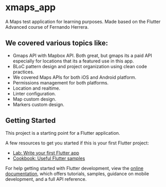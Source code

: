 # xmaps_app

A Maps test application for learning purposes. Made based on the Flutter Advanced course of Fernando Herrera. 

## We covered various topics like: 

- Gmaps API with Mapbox API. Both great, but gmaps its a paid API especially for locations that its a featured use in this app. 
- BLoC pattern design and project organization using clean code practices. 
- We covered Maps APIs for both iOS and Android platform. 
- Permissions management for both platforms.
- Location and realtime.
- Linter configuration.
- Map custom design. 
- Markers custom design.


## Getting Started

This project is a starting point for a Flutter application.

A few resources to get you started if this is your first Flutter project:

- [Lab: Write your first Flutter app](https://docs.flutter.dev/get-started/codelab)
- [Cookbook: Useful Flutter samples](https://docs.flutter.dev/cookbook)

For help getting started with Flutter development, view the
[online documentation](https://docs.flutter.dev/), which offers tutorials,
samples, guidance on mobile development, and a full API reference.
